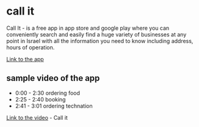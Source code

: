 # call it

Call It - is a free app in app store and google play where you can conveniently search and easily find a huge variety of businesses at any point in Israel with all the information you need to know including address, hours of operation.

[Link to the app](http://callit.co.il/?fbclid=IwAR3aHOYiHHyjjsqgcli0h6U7tzSoum9pxF4K_O26wra5FA-pZGX9gmm8MKg)

## sample video of the app
* 0:00 - 2:30 ordering food
* 2:25 - 2:40 booking
* 2:41 - 3:01 ordering technation

[Link to the video](https://drive.google.com/file/d/1GaexF0SGokLMPjNhClK0tLZ9JsONcyGZ/view?usp=sharing) - Call it

